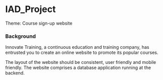 # IAD_Project

Theme: Course sign-up website

### Background

Innovate Training, a continuous education and training company, has entrusted you to create an online website to promote its popular courses.

The layout of the website should be consistent, user friendly and mobile friendly. The website comprises a database application running at the backend.
